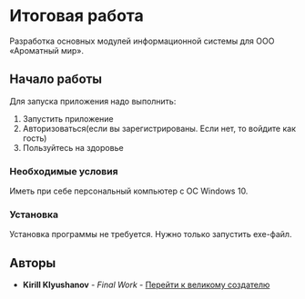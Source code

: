 # Итоговая работа

Разработка основных модулей информационной системы для ООО «Ароматный мир».

## Начало работы

Для запуска приложения надо выполнить:
1) Запустить приложение
2) Авторизоваться(если вы зарегистрированы. Если нет, то войдите как гость)
3) Пользуйтесь на здоровье 

### Необходимые условия

Иметь при себе персональный компьютер с ОС Windows 10.

### Установка

Установка программы не требуется. Нужно только запустить exe-файл.

## Авторы

* **Kirill Klyushanov** - *Final Work* - [Перейти к великому создателю](https://vk.com/anapa2077)
